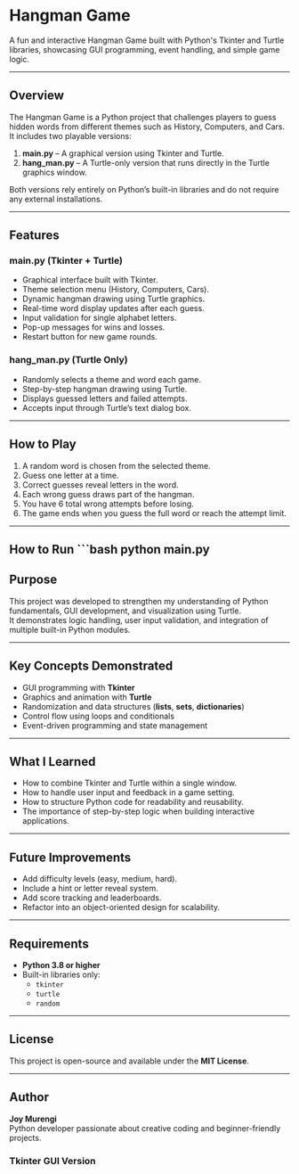
# Hangman Game

A fun and interactive Hangman Game built with Python's Tkinter and Turtle libraries, showcasing GUI programming, event handling, and simple game logic.

---

## Overview
The Hangman Game is a Python project that challenges players to guess hidden words from different themes such as History, Computers, and Cars.  
It includes two playable versions:

1. **main.py** – A graphical version using Tkinter and Turtle.  
2. **hang_man.py** – A Turtle-only version that runs directly in the Turtle graphics window.  

Both versions rely entirely on Python’s built-in libraries and do not require any external installations.

---

## Features

### main.py (Tkinter + Turtle)
- Graphical interface built with Tkinter.  
- Theme selection menu (History, Computers, Cars).  
- Dynamic hangman drawing using Turtle graphics.  
- Real-time word display updates after each guess.  
- Input validation for single alphabet letters.  
- Pop-up messages for wins and losses.  
- Restart button for new game rounds.  

### hang_man.py (Turtle Only)
- Randomly selects a theme and word each game.  
- Step-by-step hangman drawing using Turtle.  
- Displays guessed letters and failed attempts.  
- Accepts input through Turtle’s text dialog box.  

---

## How to Play
1. A random word is chosen from the selected theme.  
2. Guess one letter at a time.  
3. Correct guesses reveal letters in the word.  
4. Each wrong guess draws part of the hangman.  
5. You have 6 total wrong attempts before losing.  
6. The game ends when you guess the full word or reach the attempt limit.  

---

## How to Run    ```bash python main.py


## Purpose
This project was developed to strengthen my understanding of Python fundamentals, GUI development, and visualization using Turtle.  
It demonstrates logic handling, user input validation, and integration of multiple built-in Python modules.

---

## Key Concepts Demonstrated
- GUI programming with **Tkinter**
- Graphics and animation with **Turtle**
- Randomization and data structures (**lists**, **sets**, **dictionaries**)
- Control flow using loops and conditionals
- Event-driven programming and state management

---

## What I Learned
- How to combine Tkinter and Turtle within a single window.
- How to handle user input and feedback in a game setting.
- How to structure Python code for readability and reusability.
- The importance of step-by-step logic when building interactive applications.

---

## Future Improvements
- Add difficulty levels (easy, medium, hard).
- Include a hint or letter reveal system.
- Add score tracking and leaderboards.
- Refactor into an object-oriented design for scalability.

---

## Requirements
- **Python 3.8 or higher**
- Built-in libraries only:
  - `tkinter`
  - `turtle`
  - `random`

---

## License
This project is open-source and available under the **MIT License**.

---

## Author
**Joy Murengi**  
Python developer passionate about creative coding and beginner-friendly projects.
### Tkinter GUI Version






